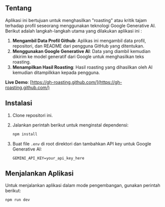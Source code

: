 ## Tentang

Aplikasi ini bertujuan untuk menghasilkan "roasting" atau kritik tajam terhadap profil seseorang menggunakan teknologi Google Generative AI. Berikut adalah langkah-langkah utama yang dilakukan aplikasi ini :

1. **Mengambil Data Profil Github**: Aplikas ini mengambil data profil, repositori, dan README dari pengguna GitHub yang ditentukan.
2. **Menggunakan Google Generative AI**: Data yang diambil kemudian dikirim ke model generatif dari Google untuk menghasilkan teks roasting.
3. **Menampilkan Hasil Roasting**: Hasil roasting yang dihasilkan oleh AI kemudian ditampilkkan kepada pengguna.

**Live Demo**: [https://gh-roasting.github.com/](https://gh-roasting.github.com/)

## Instalasi

1. Clone repositori ini.
2. Jalankan perintah berikut untuk menginstal dependensi:

   ```sh
   npm install
   ```

3. Buat file `.env` di root direktori dan tambahkan API key untuk Google Generative AI:

   ```
   GEMINI_API_KEY=your_api_key_here
   ```

## Menjalankan Aplikasi

Untuk menjalankan aplikasi dalam mode pengembangan, gunakan perintah berikut:

```sh
npm run dev
```
